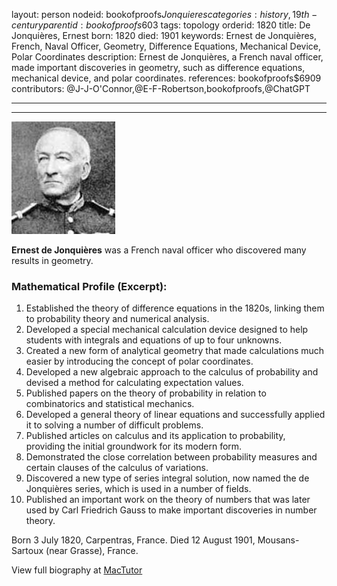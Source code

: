 layout: person
nodeid: bookofproofs$Jonquieres
categories: history,19th-century
parentid: bookofproofs$603
tags: topology
orderid: 1820
title: De Jonquières, Ernest
born: 1820
died: 1901
keywords: Ernest de Jonquières, French, Naval Officer, Geometry, Difference Equations, Mechanical Device, Polar Coordinates
description: Ernest de Jonquières, a French naval officer, made important discoveries in geometry, such as difference equations, mechanical device, and polar coordinates.
references: bookofproofs$6909
contributors: @J-J-O'Connor,@E-F-Robertson,bookofproofs,@ChatGPT

---



---

![Jonquieres.jpg](https://github.com/bookofproofs/bookofproofs.github.io/blob/main/_sources/_assets/images/portraits/Jonquieres.jpg?raw=true)

**Ernest de Jonquières** was a French naval officer who discovered many results in geometry.

### Mathematical Profile (Excerpt):
1. Established the theory of difference equations in the 1820s, linking them to probability theory and numerical analysis.
2. Developed a special mechanical calculation device designed to help students with integrals and equations of up to four unknowns.
3. Created a new form of analytical geometry that made calculations much easier by introducing the concept of polar coordinates.
4. Developed a new algebraic approach to the calculus of probability and devised a method for calculating expectation values.
5. Published papers on the theory of probability in relation to combinatorics and statistical mechanics.
6. Developed a general theory of linear equations and successfully applied it to solving a number of difficult problems.
7. Published articles on calculus and its application to probability, providing the initial groundwork for its modern form.
8. Demonstrated the close correlation between probability measures and certain clauses of the calculus of variations.
9. Discovered a new type of series integral solution, now named the de Jonquières series, which is used in a number of fields.
10. Published an important work on the theory of numbers that was later used by Carl Friedrich Gauss to make important discoveries in number theory.

Born 3 July 1820, Carpentras, France. Died 12 August 1901, Mousans-Sartoux (near Grasse), France.

View full biography at [MacTutor](https://mathshistory.st-andrews.ac.uk/Biographies/Jonquieres/)
